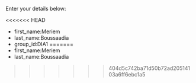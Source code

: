 Enter your details below:

<<<<<<< HEAD
* first_name:Meriem
* last_name:Boussaadia
* group_id:DIA1
=======
* first_name:Meriem  
* last_name:Boussaadia
>>>>>>> 404d5c742ba71d50b72ad20514103a6ff6ebc1a5
